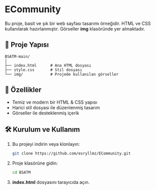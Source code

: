 # ECommunity

Bu proje, basit ve şık bir web sayfası tasarımı örneğidir. HTML ve CSS kullanılarak hazırlanmıştır. Görseller **img** klasöründe yer almaktadır.

## 📂 Proje Yapısı

```
BSATM-main/
│
├── index.html      # Ana HTML dosyası
├── style.css       # Stil dosyası
└── img/            # Projede kullanılan görseller
```

## 🚀 Özellikler

- Temiz ve modern bir HTML & CSS yapısı
- Harici stil dosyası ile düzenlenmiş tasarım
- Görseller ile desteklenmiş içerik

## 🛠 Kurulum ve Kullanım

1. Bu projeyi indirin veya klonlayın:
   ```bash
   git clone https://github.com/esryllmz/ECommunity.git
   ```

2. Proje klasörüne gidin:
   ```bash
   cd BSATM
   ```

3. **index.html** dosyasını tarayıcıda açın.

